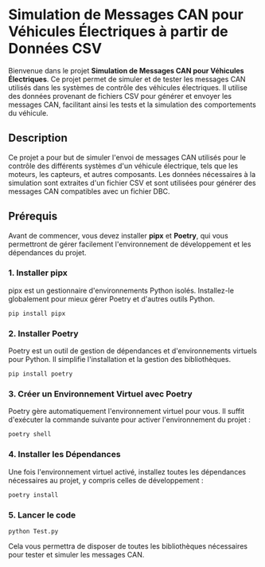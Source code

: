 # Simulation de Messages CAN pour Véhicules Électriques à partir de Données CSV

Bienvenue dans le projet **Simulation de Messages CAN pour Véhicules Électriques**. Ce projet permet de simuler et de tester les messages CAN utilisés dans les systèmes de contrôle des véhicules électriques. Il utilise des données provenant de fichiers CSV pour générer et envoyer les messages CAN, facilitant ainsi les tests et la simulation des comportements du véhicule.

## Description

Ce projet a pour but de simuler l'envoi de messages CAN utilisés pour le contrôle des différents systèmes d'un véhicule électrique, tels que les moteurs, les capteurs, et autres composants. Les données nécessaires à la simulation sont extraites d'un fichier CSV et sont utilisées pour générer des messages CAN compatibles avec un fichier DBC.

## Prérequis

Avant de commencer, vous devez installer **pipx** et **Poetry**, qui vous permettront de gérer facilement l'environnement de développement et les dépendances du projet.

### 1. Installer pipx
pipx est un gestionnaire d'environnements Python isolés. Installez-le globalement pour mieux gérer Poetry et d'autres outils Python.

`pip install pipx`

### 2. Installer Poetry
Poetry est un outil de gestion de dépendances et d'environnements virtuels pour Python. Il simplifie l'installation et la gestion des bibliothèques.

`pip install poetry`

### 3. Créer un Environnement Virtuel avec Poetry
Poetry gère automatiquement l'environnement virtuel pour vous. Il suffit d'exécuter la commande suivante pour activer l'environnement du projet :


`poetry shell`

### 4. Installer les Dépendances
Une fois l'environnement virtuel activé, installez toutes les dépendances nécessaires au projet, y compris celles de développement :

`poetry install`

### 5. Lancer le code
`python Test.py`

Cela vous permettra de disposer de toutes les bibliothèques nécessaires pour tester et simuler les messages CAN.


